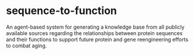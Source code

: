 # sequence-to-function
An agent-based system for generating a knowledge base from all publicly available sources regarding the relationships between protein sequences and their functions to support future protein and gene reengineering efforts to combat aging.
